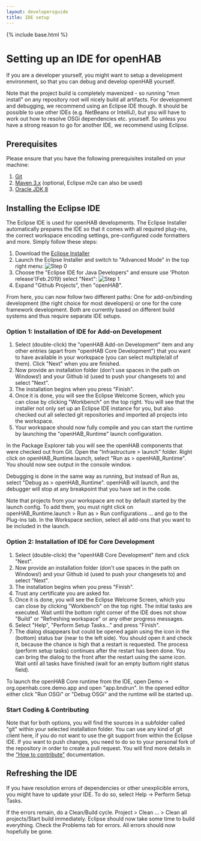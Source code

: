 ```yaml
---
layout: developersguide
title: IDE setup
---
```


{% include base.html %}

# Setting up an IDE for openHAB

If you are a developer yourself, you might want to setup a development environment, so that you can debug and develop openHAB yourself.

Note that the project build is completely mavenized - so running "mvn install" on any repository root will nicely build all artifacts. For development and debugging, we recommend using an Eclipse IDE though. It should be possible to use other IDEs (e.g. NetBeans or IntelliJ), but you will have to work out how to resolve OSGi dependencies etc. yourself. So unless you have a strong reason to go for another IDE, we recommend using Eclipse.

## Prerequisites

Please ensure that you have the following prerequisites installed on your machine:

1. [Git](https://git-scm.com/downloads)
1. [Maven 3.x](https://maven.apache.org/download.cgi) (optional, Eclipse m2e can also be used)
1. [Oracle JDK 8](http://www.oracle.com/technetwork/java/javase/downloads/jdk8-downloads-2133151.html)

## Installing the Eclipse IDE

The Eclipse IDE is used for openHAB developments. The Eclipse Installer automatically prepares the IDE so that it comes with all required plug-ins, the correct workspace encoding settings, pre-configured code formatters and more. Simply follow these steps:

1. Download the [Eclipse Installer](https://wiki.eclipse.org/Eclipse_Installer)
2. Launch the Eclipse Installer and switch to "Advanced Mode" in the top right menu:
![Step 0](images/ide0.png)
3. Choose the "Eclipse IDE for Java Developers" and ensure use 'Photon release'(Feb.2019) select "Next":
![Step 1](images/ide1.png)
4. Expand "Github Projects", then "openHAB".

From here, you can now follow two different paths: One for add-on/binding development (the right choice for most developers) or one for the core framework development.
Both are currently based on different build systems and thus require separate IDE setups.

### Option 1: Installation of IDE for Add-on Development

1. Select (double-click) the "openHAB Add-on Development" item and any other entries (apart from "openHAB Core Development") that you want to have available in your workspace (you can select multiple/all of them). Click "Next" when you are finished.
2. Now provide an installation folder (don't use spaces in the path on Windows!) and your Github id (used to push your changesets to) and select "Next".
3. The installation begins when you press "Finish".
4. Once it is done, you will see the Eclipse Welcome Screen, which you can close by clicking "Workbench" on the top right. You will see that the installer not only set up an Eclipse IDE instance for you, but also checked out all selected git repositories and imported all projects into the workspace.
5. Your workspace should now fully compile and you can start the runtime by launching the "openHAB_Runtime" launch configuration.

In the Package Explorer tab you will see the openHAB components that were checked out from Git.
Open the "Infrastructure > launch" folder.
Right click on openHAB_Runtime.launch, select "Run as > openHAB_Runtime".
You should now see output in the console window.

Debugging is done in the same way as running, but instead of Run as, select "Debug as > openHAB_Runtime".
openHAB will launch, and the debugger will stop at any breakpoint that you have set in the code.

Note that projects from your workspace are not by default started by the launch config.
To add them, you must right click on openHAB_Runtime.launch > Run as > Run configurations ... and go to the Plug-ins tab.
In the Workspace section, select all add-ons that you want to be included in the launch.

### Option 2: Installation of IDE for Core Development

1. Select (double-click) the "openHAB Core Development" item and click "Next".
2. Now provide an installation folder (don't use spaces in the path on Windows!) and your Github id (used to push your changesets to) and select "Next".
3. The installation begins when you press "Finish".
4. Trust any certificate you are asked for.
5. Once it is done, you will see the Eclipse Welcome Screen, which you can close by clicking "Workbench" on the top right. The initial tasks are executed. Wait until the bottom right corner of the IDE does not show "Build" or "Refreshing workspace" or any other progress messages.
6. Select "Help", "Perform Setup Tasks..." and press "Finish".
7. The dialog disappears but could be opened again using the icon in the (bottom) status bar (near to the left side). You should open it and check it, because the chance is high that a restart is requested. The process (perform setup tasks) continues after the restart has been done. You can bring the dialog to the front after the restart using the same icon. Wait until all tasks have finished (wait for an empty buttom right status field).

To launch the openHAB Core runtime from the IDE, open Demo -> org.openhab.core.demo.app and open "app.bndrun".
In the opened editor either click "Run OSGi" or "Debug OSGi" and the runtime will be started up.

### Start Coding & Contributing

Note that for both options, you will find the sources in a subfolder called "git" within your selected installation folder.
You can use any kind of git client here, if you do not want to use the git support from within the Eclipse IDE.
If you want to push changes, you need to do so to your personal fork of the repository in order to create a pull request.
You will find more details in the ["How to contribute"](../contributing/contributing.html) documentation.

## Refreshing the IDE

If you have resolution errors of dependencies or other unexplicible errors, you might have to update your IDE.
To do so, select Help -> Perform Setup Tasks. 

If the errors remain, do a Clean/Build cycle. Project > Clean ... > Clean all projects/Start build immediately.
Eclipse should now take some time to build everything.
Check the Problems tab for errors.
All errors should now hopefully be gone.
